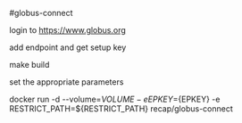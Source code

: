 #globus-connect

login to  https://www.globus.org

add endpoint and get setup key

make build

set the appropriate parameters

docker run -d --volume=${VOLUME} -e EPKEY=${EPKEY} -e RESTRICT_PATH=${RESTRICT_PATH} recap/globus-connect



